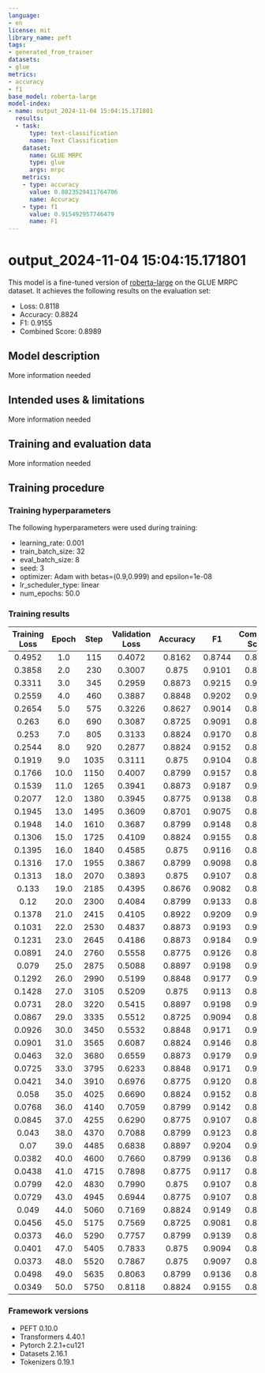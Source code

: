 ```yaml
---
language:
- en
license: mit
library_name: peft
tags:
- generated_from_trainer
datasets:
- glue
metrics:
- accuracy
- f1
base_model: roberta-large
model-index:
- name: output_2024-11-04 15:04:15.171801
  results:
  - task:
      type: text-classification
      name: Text Classification
    dataset:
      name: GLUE MRPC
      type: glue
      args: mrpc
    metrics:
    - type: accuracy
      value: 0.8823529411764706
      name: Accuracy
    - type: f1
      value: 0.915492957746479
      name: F1
---
```


<!-- This model card has been generated automatically according to the information the Trainer had access to. You
should probably proofread and complete it, then remove this comment. -->

# output_2024-11-04 15:04:15.171801

This model is a fine-tuned version of [roberta-large](https://huggingface.co/roberta-large) on the GLUE MRPC dataset.
It achieves the following results on the evaluation set:
- Loss: 0.8118
- Accuracy: 0.8824
- F1: 0.9155
- Combined Score: 0.8989

## Model description

More information needed

## Intended uses & limitations

More information needed

## Training and evaluation data

More information needed

## Training procedure

### Training hyperparameters

The following hyperparameters were used during training:
- learning_rate: 0.001
- train_batch_size: 32
- eval_batch_size: 8
- seed: 3
- optimizer: Adam with betas=(0.9,0.999) and epsilon=1e-08
- lr_scheduler_type: linear
- num_epochs: 50.0

### Training results

| Training Loss | Epoch | Step | Validation Loss | Accuracy | F1     | Combined Score |
|:-------------:|:-----:|:----:|:---------------:|:--------:|:------:|:--------------:|
| 0.4952        | 1.0   | 115  | 0.4072          | 0.8162   | 0.8744 | 0.8453         |
| 0.3858        | 2.0   | 230  | 0.3007          | 0.875    | 0.9101 | 0.8925         |
| 0.3311        | 3.0   | 345  | 0.2959          | 0.8873   | 0.9215 | 0.9044         |
| 0.2559        | 4.0   | 460  | 0.3887          | 0.8848   | 0.9202 | 0.9025         |
| 0.2654        | 5.0   | 575  | 0.3226          | 0.8627   | 0.9014 | 0.8821         |
| 0.263         | 6.0   | 690  | 0.3087          | 0.8725   | 0.9091 | 0.8908         |
| 0.253         | 7.0   | 805  | 0.3133          | 0.8824   | 0.9170 | 0.8997         |
| 0.2544        | 8.0   | 920  | 0.2877          | 0.8824   | 0.9152 | 0.8988         |
| 0.1919        | 9.0   | 1035 | 0.3111          | 0.875    | 0.9104 | 0.8927         |
| 0.1766        | 10.0  | 1150 | 0.4007          | 0.8799   | 0.9157 | 0.8978         |
| 0.1539        | 11.0  | 1265 | 0.3941          | 0.8873   | 0.9187 | 0.9030         |
| 0.2077        | 12.0  | 1380 | 0.3945          | 0.8775   | 0.9138 | 0.8956         |
| 0.1945        | 13.0  | 1495 | 0.3609          | 0.8701   | 0.9075 | 0.8888         |
| 0.1948        | 14.0  | 1610 | 0.3687          | 0.8799   | 0.9148 | 0.8973         |
| 0.1306        | 15.0  | 1725 | 0.4109          | 0.8824   | 0.9155 | 0.8989         |
| 0.1395        | 16.0  | 1840 | 0.4585          | 0.875    | 0.9116 | 0.8933         |
| 0.1316        | 17.0  | 1955 | 0.3867          | 0.8799   | 0.9098 | 0.8948         |
| 0.1313        | 18.0  | 2070 | 0.3893          | 0.875    | 0.9107 | 0.8928         |
| 0.133         | 19.0  | 2185 | 0.4395          | 0.8676   | 0.9082 | 0.8879         |
| 0.12          | 20.0  | 2300 | 0.4084          | 0.8799   | 0.9133 | 0.8966         |
| 0.1378        | 21.0  | 2415 | 0.4105          | 0.8922   | 0.9209 | 0.9065         |
| 0.1031        | 22.0  | 2530 | 0.4837          | 0.8873   | 0.9193 | 0.9033         |
| 0.1231        | 23.0  | 2645 | 0.4186          | 0.8873   | 0.9184 | 0.9028         |
| 0.0891        | 24.0  | 2760 | 0.5558          | 0.8775   | 0.9126 | 0.8950         |
| 0.079         | 25.0  | 2875 | 0.5088          | 0.8897   | 0.9198 | 0.9047         |
| 0.1292        | 26.0  | 2990 | 0.5199          | 0.8848   | 0.9177 | 0.9012         |
| 0.1428        | 27.0  | 3105 | 0.5209          | 0.875    | 0.9113 | 0.8932         |
| 0.0731        | 28.0  | 3220 | 0.5415          | 0.8897   | 0.9198 | 0.9047         |
| 0.0867        | 29.0  | 3335 | 0.5512          | 0.8725   | 0.9094 | 0.8910         |
| 0.0926        | 30.0  | 3450 | 0.5532          | 0.8848   | 0.9171 | 0.9010         |
| 0.0901        | 31.0  | 3565 | 0.6087          | 0.8824   | 0.9146 | 0.8985         |
| 0.0463        | 32.0  | 3680 | 0.6559          | 0.8873   | 0.9179 | 0.9026         |
| 0.0725        | 33.0  | 3795 | 0.6233          | 0.8848   | 0.9171 | 0.9010         |
| 0.0421        | 34.0  | 3910 | 0.6976          | 0.8775   | 0.9120 | 0.8947         |
| 0.058         | 35.0  | 4025 | 0.6690          | 0.8824   | 0.9152 | 0.8988         |
| 0.0768        | 36.0  | 4140 | 0.7059          | 0.8799   | 0.9142 | 0.8970         |
| 0.0845        | 37.0  | 4255 | 0.6290          | 0.8775   | 0.9107 | 0.8941         |
| 0.043         | 38.0  | 4370 | 0.7088          | 0.8799   | 0.9123 | 0.8961         |
| 0.07          | 39.0  | 4485 | 0.6838          | 0.8897   | 0.9204 | 0.9050         |
| 0.0382        | 40.0  | 4600 | 0.7660          | 0.8799   | 0.9136 | 0.8967         |
| 0.0438        | 41.0  | 4715 | 0.7898          | 0.8775   | 0.9117 | 0.8946         |
| 0.0799        | 42.0  | 4830 | 0.7990          | 0.875    | 0.9107 | 0.8928         |
| 0.0729        | 43.0  | 4945 | 0.6944          | 0.8775   | 0.9107 | 0.8941         |
| 0.049         | 44.0  | 5060 | 0.7169          | 0.8824   | 0.9149 | 0.8986         |
| 0.0456        | 45.0  | 5175 | 0.7569          | 0.8725   | 0.9081 | 0.8903         |
| 0.0373        | 46.0  | 5290 | 0.7757          | 0.8799   | 0.9139 | 0.8969         |
| 0.0401        | 47.0  | 5405 | 0.7833          | 0.875    | 0.9094 | 0.8922         |
| 0.0373        | 48.0  | 5520 | 0.7867          | 0.875    | 0.9097 | 0.8924         |
| 0.0498        | 49.0  | 5635 | 0.8063          | 0.8799   | 0.9136 | 0.8967         |
| 0.0349        | 50.0  | 5750 | 0.8118          | 0.8824   | 0.9155 | 0.8989         |


### Framework versions

- PEFT 0.10.0
- Transformers 4.40.1
- Pytorch 2.2.1+cu121
- Datasets 2.16.1
- Tokenizers 0.19.1
